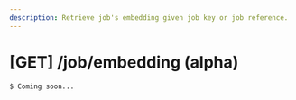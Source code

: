 ```yaml
---
description: Retrieve job's embedding given job key or job reference.
---
```


# \[GET\] /job/embedding \(alpha\)

```text
$ Coming soon...
```

